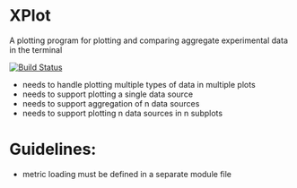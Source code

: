 # XPlot

A plotting program for plotting and comparing aggregate experimental data in the terminal

[![Build Status](https://github.com/jarbus/XPlot.jl/actions/workflows/CI.yml/badge.svg?branch=master)](https://github.com/jarbus/XPlot.jl/actions/workflows/CI.yml?query=branch%3Amaster)


* needs to handle plotting multiple types of data in multiple plots
* needs to support plotting a single data source
* needs to support aggregation of n data sources
* needs to support plotting n data sources in n subplots

Guidelines:
===========

- metric loading must be defined in a separate module file
